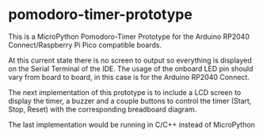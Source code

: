# pomodoro-timer-prototype

This is a MicroPython Pomodoro-Timer Prototype for the Arduino RP2040 Connect/Raspberry Pi Pico compatible boards.

At this current state there is no screen to output so everything is displayed on the Serial Terminal of the IDE.
The usage of the onboard LED pin should vary from board to board, in this case is for the Arduino RP2040 Connect.

The next implementation of this prototype is to include a LCD screen to display the timer, a buzzer and a couple
buttons to control the timer (Start, Stop, Reset) with the corresponding breadboard diagram.

The last implementation would be running in C/C++ instead of MicroPython
